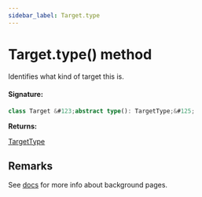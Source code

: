 ```yaml
---
sidebar_label: Target.type
---
```


# Target.type() method

Identifies what kind of target this is.

#### Signature:

```typescript
class Target &#123;abstract type(): TargetType;&#125;
```

**Returns:**

[TargetType](./puppeteer.targettype.md)

## Remarks

See [docs](https://developer.chrome.com/extensions/background_pages) for more info about background pages.
